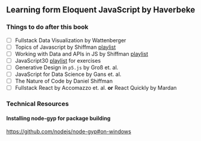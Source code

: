 ## Learning form Eloquent JavaScript by Haverbeke

### Things to do after this book
- [ ] Fullstack Data Visualization by Wattenberger
- [ ] Topics of Javascript by Shiffman [playlist](https://www.youtube.com/watch?v=EnYlhbpzhU4&list=PLRqwX-V7Uu6YgpA3Oht-7B4NBQwFVe3pr&index=7&ab_channel=TheCodingTrain)
- [ ] Working with Data and APIs in JS by Shiffman [playlist](https://www.youtube.com/playlist?list=PLRqwX-V7Uu6YxDKpFzf_2D84p0cyk4T7X)
- [ ] JavaScript30 [playlist](https://www.youtube.com/watch?v=VuN8qwZoego&list=PLu8EoSxDXHP6CGK4YVJhL_VWetA865GOH) for exercises
- [ ] Generative Design in `p5.js` by Gro&#223; et. al.
- [ ] JavaScript for Data Science by Gans et. al.
- [ ] The Nature of Code by Daniel Shiffman
- [ ] Fullstack React by Accomazzo et. al. **or** React Quickly by Mardan
### Technical Resources
#### Installing node-gyp for package building
https://github.com/nodejs/node-gyp#on-windows
